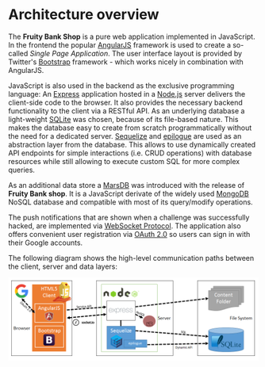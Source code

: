 # Architecture overview

The **Fruity Bank Shop** is a pure web application implemented in JavaScript. In the frontend the popular [AngularJS](https://angularjs.org/) framework is used to create a so-called _Single Page Application_. The user interface layout is provided by Twitter's [Bootstrap](http://getbootstrap.com) framework - which works nicely in combination with AngularJS.

JavaScript is also used in the backend as the exclusive programming language: An [Express](http://expressjs.com) application hosted in a [Node.js](https://nodejs.org) server delivers the client-side code to the browser. It also provides the necessary backend functionality to the client via a RESTful API. As an underlying database a light-weight [SQLite](https://www.sqlite.org) was chosen, because of its file-based nature. This makes the database easy to create from scratch programmatically without the need for a dedicated server. [Sequelize](http://docs.sequelizejs.com) and [epilogue](https://github.com/dchester/epilogue) are used as an abstraction layer from the database. This allows to use dynamically created API endpoints for simple interactions \(i.e. CRUD operations\) with database resources while still allowing to execute custom SQL for more complex queries.

As an additional data store a [MarsDB](https://github.com/c58/marsdb) was introduced with the release of **Fruity Bank shop**. It is a JavaScript derivate of the widely used [MongoDB](https://www.mongodb.com) NoSQL database and compatible with most of its query/modify operations.

The push notifications that are shown when a challenge was successfully hacked, are implemented via [WebSocket Protocol](https://tools.ietf.org/html/rfc6455). The application also offers convenient user registration via [OAuth 2.0](https://oauth.net/2/) so users can sign in with their Google accounts.

The following diagram shows the high-level communication paths between the client, server and data layers:

![Architecture overview diagram](../../.gitbook/assets/architecture-diagram.png)

